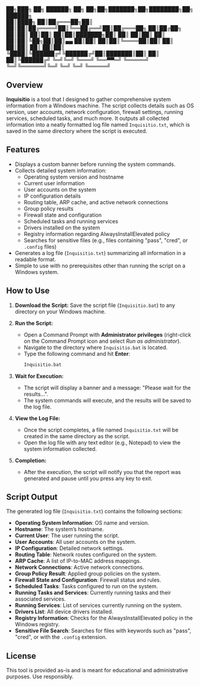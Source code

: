 # 
██╗███╗   ██╗ ██████╗ ██╗   ██╗██╗███████╗██╗████████╗██╗ ██████╗  
██║████╗  ██║██╔═══██╗██║   ██║██║██╔════╝██║╚══██╔══╝██║██╔═══██╗ 
██║██╔██╗ ██║██║   ██║██║   ██║██║███████╗██║   ██║   ██║██║   ██║ 
██║██║╚██╗██║██║▄▄ ██║██║   ██║██║╚════██║██║   ██║   ██║██║   ██║ 
██║██║ ╚████║╚██████╔╝╚██████╔╝██║███████║██║   ██║   ██║╚██████╔╝ 
╚═╝╚═╝  ╚═══╝ ╚══▀▀═╝  ╚═════╝ ╚═╝╚══════╝╚═╝   ╚═╝   ╚═╝ ╚═════╝ 

## Overview
**Inquisitio** is a tool that I designed to gather comprehensive system information from a Windows machine. The script collects details such as OS version, user accounts, network configuration, firewall settings, running services, scheduled tasks, and much more. It outputs all collected information into a neatly formatted log file named `Inquisitio.txt`, which is saved in the same directory where the script is executed.

## Features
- Displays a custom banner before running the system commands.
- Collects detailed system information:
  - Operating system version and hostname
  - Current user information
  - User accounts on the system
  - IP configuration details
  - Routing table, ARP cache, and active network connections
  - Group policy results
  - Firewall state and configuration
  - Scheduled tasks and running services
  - Drivers installed on the system
  - Registry information regarding AlwaysInstallElevated policy
  - Searches for sensitive files (e.g., files containing "pass", "cred", or `.config` files)
- Generates a log file (`Inquisitio.txt`) summarizing all information in a readable format.
- Simple to use with no prerequisites other than running the script on a Windows system.

## How to Use

1. **Download the Script:**
   Save the script file (`Inquisitio.bat`) to any directory on your Windows machine.

2. **Run the Script:**
   - Open a Command Prompt with **Administrator privileges** (right-click on the Command Prompt icon and select *Run as administrator*).
   - Navigate to the directory where `Inquisitio.bat` is located.
   - Type the following command and hit **Enter**:
     ```cmd
     Inquisitio.bat
     ```

3. **Wait for Execution:**
   - The script will display a banner and a message: "Please wait for the results...".
   - The system commands will execute, and the results will be saved to the log file.

4. **View the Log File:**
   - Once the script completes, a file named `Inquisitio.txt` will be created in the same directory as the script.
   - Open the log file with any text editor (e.g., Notepad) to view the system information collected.

5. **Completion:**
   - After the execution, the script will notify you that the report was generated and pause until you press any key to exit.

## Script Output

The generated log file (`Inquisitio.txt`) contains the following sections:
- **Operating System Information**: OS name and version.
- **Hostname**: The system’s hostname.
- **Current User**: The user running the script.
- **User Accounts**: All user accounts on the system.
- **IP Configuration**: Detailed network settings.
- **Routing Table**: Network routes configured on the system.
- **ARP Cache**: A list of IP-to-MAC address mappings.
- **Network Connections**: Active network connections.
- **Group Policy Result**: Applied group policies on the system.
- **Firewall State and Configuration**: Firewall status and rules.
- **Scheduled Tasks**: Tasks configured to run on the system.
- **Running Tasks and Services**: Currently running tasks and their associated services.
- **Running Services**: List of services currently running on the system.
- **Drivers List**: All device drivers installed.
- **Registry Information**: Checks for the AlwaysInstallElevated policy in the Windows registry.
- **Sensitive File Search**: Searches for files with keywords such as "pass", "cred", or with the `.config` extension.

## License
This tool is provided as-is and is meant for educational and administrative purposes. Use responsibly.
